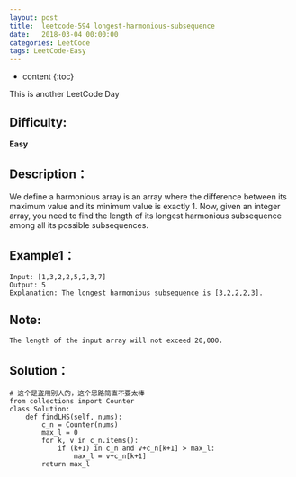```yaml
---
layout: post
title:  leetcode-594 longest-harmonious-subsequence
date:   2018-03-04 00:00:00
categories: LeetCode
tags: LeetCode-Easy
---
```


* content
{:toc}

This is another LeetCode Day

## Difficulty:

**Easy**

## Description：

We define a harmonious array is an array where the difference 
between its maximum value and its minimum value is exactly 1.
Now, given an integer array, you need to find the length of its 
longest harmonious subsequence among all its possible subsequences.

## Example1：

```
Input: [1,3,2,2,5,2,3,7]
Output: 5
Explanation: The longest harmonious subsequence is [3,2,2,2,3].
```

## Note:

```
The length of the input array will not exceed 20,000.
```

## Solution：

```
# 这个是盗用别人的，这个思路简直不要太棒
from collections import Counter
class Solution:
    def findLHS(self, nums):
        c_n = Counter(nums)
        max_l = 0
        for k, v in c_n.items():
            if (k+1) in c_n and v+c_n[k+1] > max_l:
                max_l = v+c_n[k+1]
        return max_l
```